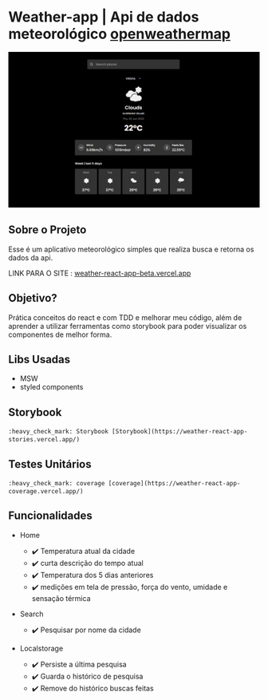 # Weather-app | Api de dados meteorológico [openweathermap](https://openweathermap.org/api)

![Preview-Screens](ui_01.png)

## Sobre o Projeto

Esse é um aplicativo meteorológico simples que realiza busca e retorna os dados da api.

LINK PARA O SITE : [weather-react-app-beta.vercel.app](https://weather-react-app-beta.vercel.app/)

## Objetivo?

Prática conceitos do react e com TDD e melhorar meu código, além de aprender a utilizar ferramentas como storybook para poder visualizar os componentes de melhor forma.

## Libs Usadas

- MSW
- styled components

## Storybook

    :heavy_check_mark: Storybook [Storybook](https://weather-react-app-stories.vercel.app/)

## Testes Unitários

    :heavy_check_mark: coverage [coverage](https://weather-react-app-coverage.vercel.app/)

## Funcionalidades

- Home

  - :heavy_check_mark: Temperatura atual da cidade
  - :heavy_check_mark: curta descrição do tempo atual
  - :heavy_check_mark: Temperatura dos 5 dias anteriores
  - :heavy_check_mark: medições em tela de pressão, força do vento, umidade e sensação térmica

- Search

  - :heavy_check_mark: Pesquisar por nome da cidade

- Localstorage
  - :heavy_check_mark: Persiste a última pesquisa
  - :heavy_check_mark: Guarda o histórico de pesquisa
  - :heavy_check_mark: Remove do histórico buscas feitas
